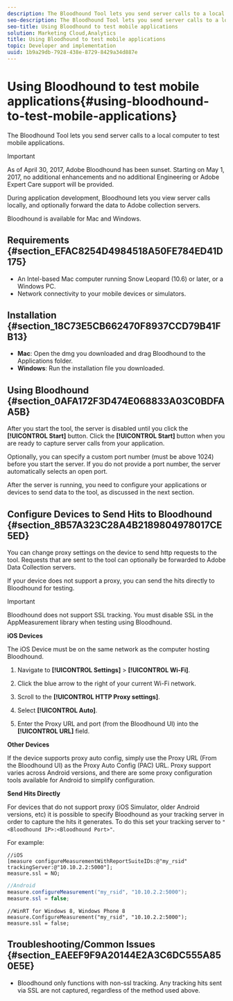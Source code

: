 ```yaml
---
description: The Bloodhound Tool lets you send server calls to a local computer to test mobile applications.
seo-description: The Bloodhound Tool lets you send server calls to a local computer to test mobile applications.
seo-title: Using Bloodhound to test mobile applications
solution: Marketing Cloud,Analytics
title: Using Bloodhound to test mobile applications
topic: Developer and implementation
uuid: 1b9a29db-7928-438e-8729-8429a34d887e
---
```


# Using Bloodhound to test mobile applications{#using-bloodhound-to-test-mobile-applications}

The Bloodhound Tool lets you send server calls to a local computer to test mobile applications.

>[!IMPORTANT]
>
>As of April 30, 2017, Adobe Bloodhound has been sunset. Starting on May 1, 2017, no additional enhancements and no additional Engineering or Adobe Expert Care support will be provided.

During application development, Bloodhound lets you view server calls locally, and optionally forward the data to Adobe collection servers.

Bloodhound is available for Mac and Windows.

## Requirements {#section_EFAC8254D4984518A50FE784ED41D175}

* An Intel-based Mac computer running Snow Leopard (10.6) or later, or a Windows PC. 
* Network connectivity to your mobile devices or simulators.

## Installation {#section_18C73E5CB662470F8937CCD79B41FB13}

* **Mac**: Open the dmg you downloaded and drag Bloodhound to the Applications folder. 
* **Windows**: Run the installation file you downloaded.

## Using Bloodhound {#section_0AFA172F3D474E068833A03C0BDFAA5B}

After you start the tool, the server is disabled until you click the **[!UICONTROL Start]** button. Click the **[!UICONTROL Start]** button when you are ready to capture server calls from your application.

Optionally, you can specify a custom port number (must be above 1024) before you start the server. If you do not provide a port number, the server automatically selects an open port.

After the server is running, you need to configure your applications or devices to send data to the tool, as discussed in the next section.

## Configure Devices to Send Hits to Bloodhound {#section_8B57A323C28A4B2189804978017CE5ED}

You can change proxy settings on the device to send http requests to the tool. Requests that are sent to the tool can optionally be forwarded to Adobe Data Collection servers.

If your device does not support a proxy, you can send the hits directly to Bloodhound for testing.

>[!IMPORTANT]
>
>Bloodhound does not support SSL tracking. You must disable SSL in the AppMeasurement library when testing using Bloodhound.

**iOS Devices**

The iOS Device must be on the same network as the computer hosting Bloodhound.

1. Navigate to **[!UICONTROL Settings]** > **[!UICONTROL Wi-Fi]**. 

1. Click the blue arrow to the right of your current Wi-Fi network. 
1. Scroll to the **[!UICONTROL HTTP Proxy settings]**. 
1. Select **[!UICONTROL Auto]**. 
1. Enter the Proxy URL and port (from the Bloodhound UI) into the **[!UICONTROL URL]** field.

**Other Devices**

If the device supports proxy auto config, simply use the Proxy URL (From the Bloodhound UI) as the Proxy Auto Config (PAC) URL. Proxy support varies across Android versions, and there are some proxy configuration tools available for Android to simplify configuration.

**Send Hits Directly**

For devices that do not support proxy (iOS Simulator, older Android versions, etc) it is possible to specify Bloodhound as your tracking server in order to capture the hits it generates. To do this set your tracking server to `"<Bloodhound IP>:<Bloodhound Port>"`.

For example:

```
//iOS 
[measure configureMeasurementWithReportSuiteIDs:@"my_rsid" trackingServer:@"10.10.2.2:5000"]; 
measure.ssl = NO; 

```

```java
//Android 
measure.configureMeasurement("my_rsid", "10.10.2.2:5000"); 
measure.ssl = false;
```

```
//WinRT for Windows 8, Windows Phone 8 
measure.ConfigureMeasurement("my_rsid", "10.10.2.2:5000"); 
measure.ssl = false;
```

## Troubleshooting/Common Issues {#section_EAEEF9F9A20144E2A3C6DC555A850E5E}

* Bloodhound only functions with non-ssl tracking. Any tracking hits sent via SSL are not captured, regardless of the method used above.

